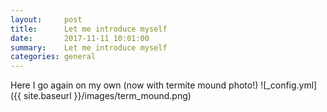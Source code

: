 ```yaml
---
layout:     post
title:      Let me introduce myself
date:       2017-11-11 10:01:00
summary:    Let me introduce myself
categories: general
---
```


Here I go again on my own (now with termite mound photo!)
![_config.yml]({{ site.baseurl }}/images/term_mound.png)
